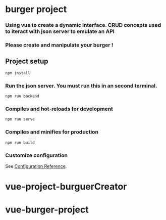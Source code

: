 # burger project
### Using vue to create a dynamic interface. CRUD concepts used to iteract with json server to emulate an API
### Please create and manipulate your burger !

## Project setup
```
npm install
```
### Run the json server. You must run this in an second terminal.
```
npm run backend
```
### Compiles and hot-reloads for development
```
npm run serve
```

### Compiles and minifies for production
```
npm run build
```

### Customize configuration
See [Configuration Reference](https://cli.vuejs.org/config/).
# vue-project-burguerCreator
# vue-burger-project
